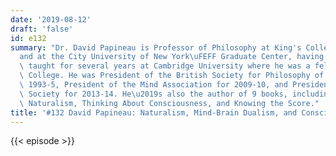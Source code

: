 ```yaml
---
date: '2019-08-12'
draft: 'false'
id: e132
summary: "Dr. David Papineau is Professor of Philosophy at King's College London \uFEFF\
  and at the City University of New York\uFEFF Graduate Center, having previously\
  \ taught for several years at Cambridge University where he was a fellow of Robinson\
  \ College. He was President of the British Society for Philosophy of Science for\
  \ 1993-5, President of the Mind Association for 2009-10, and President of the Aristotelian\
  \ Society for 2013-14. He\u2019s also the author of 9 books, including Philosophical\
  \ Naturalism, Thinking About Consciousness, and Knowing the Score."
title: '#132 David Papineau: Naturalism, Mind-Brain Dualism, and Consciousness'
---
```

{{< episode >}}
